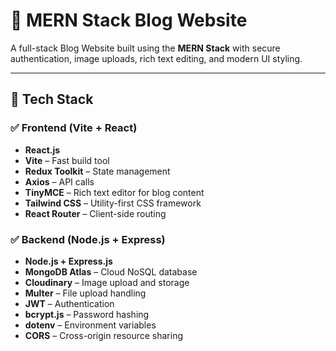 # 📝 MERN Stack Blog Website

A full-stack Blog Website built using the **MERN Stack** with secure authentication, image uploads, rich text editing, and modern UI styling.

---

## 🚀 Tech Stack

### ✅ Frontend (Vite + React)
- **React.js**
- **Vite** – Fast build tool
- **Redux Toolkit** – State management
- **Axios** – API calls
- **TinyMCE** – Rich text editor for blog content
- **Tailwind CSS** – Utility-first CSS framework
- **React Router** – Client-side routing

### ✅ Backend (Node.js + Express)
- **Node.js + Express.js**
- **MongoDB Atlas** – Cloud NoSQL database
- **Cloudinary** – Image upload and storage
- **Multer** – File upload handling
- **JWT** – Authentication
- **bcrypt.js** – Password hashing
- **dotenv** – Environment variables
- **CORS** – Cross-origin resource sharing




